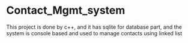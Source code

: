 # Contact_Mgmt_system
This project is done by c++, and it has sqlite for database part, and the system is console based and used to manage contacts using linked list
